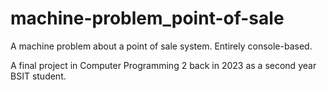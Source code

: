 # machine-problem_point-of-sale
A machine problem about a point of sale system. Entirely console-based.

A final project in Computer Programming 2 back in 2023 as a second year BSIT student.
